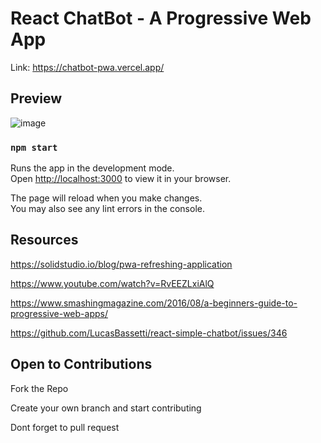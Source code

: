 # React ChatBot - A Progressive Web App
 Link:  https://chatbot-pwa.vercel.app/

## Preview

![image](https://github.com/Deaddemon/chatbot-PWA/assets/77224604/7b14a32d-06fc-4826-87dc-44891e6e9b6e)

### `npm start`

Runs the app in the development mode.\
Open [http://localhost:3000](http://localhost:3000) to view it in your browser.

The page will reload when you make changes.\
You may also see any lint errors in the console.

 
## Resources

https://solidstudio.io/blog/pwa-refreshing-application

https://www.youtube.com/watch?v=RvEEZLxiAlQ

https://www.smashingmagazine.com/2016/08/a-beginners-guide-to-progressive-web-apps/

https://github.com/LucasBassetti/react-simple-chatbot/issues/346


## Open to Contributions

Fork the Repo

Create your own branch and start contributing

Dont forget to pull request

 
 
 
